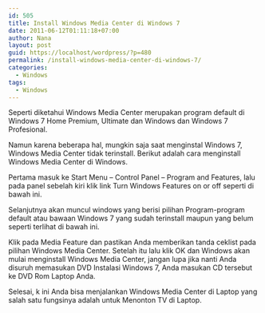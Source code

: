 ```yaml
---
id: 505
title: Install Windows Media Center di Windows 7
date: 2011-06-12T01:11:18+07:00
author: Nana
layout: post
guid: https://localhost/wordpress/?p=480
permalink: /install-windows-media-center-di-windows-7/
categories:
  - Windows
tags:
  - Windows
---
```

Seperti diketahui Windows Media Center merupakan program default di Windows 7 Home Premium, Ultimate dan Windows dan Windows 7 Profesional.

Namun karena beberapa hal, mungkin saja saat menginstal Windows 7, Windows Media Center tidak terinstall. Berikut adalah cara menginstall Windows Media Center di Windows.

Pertama masuk ke Start Menu &#8211; Control Panel – Program and Features, lalu pada panel sebelah kiri klik link Turn Windows Features on or off seperti di bawah ini.

Selanjutnya akan muncul windows yang berisi pilihan Program-program default atau bawaan Windows 7 yang sudah terinstall maupun yang belum seperti terlihat di bawah ini.

Klik pada Media Feature dan pastikan Anda memberikan tanda ceklist pada pilihan Windows Media Center. Setelah itu lalu klik OK dan Windows akan mulai menginstall Windows Media Center, jangan lupa jika nanti Anda disuruh memasukan DVD Instalasi Windows 7, Anda masukan CD tersebut ke DVD Rom Laptop Anda.

Selesai, k ini Anda bisa menjalankan Windows Media Center di Laptop yang salah satu fungsinya adalah untuk Menonton TV di Laptop.